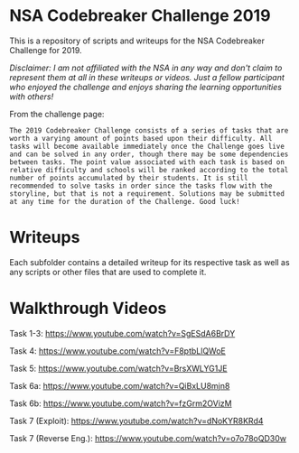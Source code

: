 # NSA Codebreaker Challenge 2019

This is a repository of scripts and writeups for the NSA Codebreaker Challenge for 2019. 

*Disclaimer: I am not affiliated with the NSA in any way and don't claim to represent them at all in these writeups or videos. Just a fellow participant who enjoyed the challenge and enjoys sharing the learning opportunities with others!*

From the challenge page:

`The 2019 Codebreaker Challenge consists of a series of tasks that are worth a varying amount of points based upon their difficulty. All tasks will become available immediately once the Challenge goes live and can be solved in any order, though there may be some dependencies between tasks. The point value associated with each task is based on relative difficulty and schools will be ranked according to the total number of points accumulated by their students. It is still recommended to solve tasks in order since the tasks flow with the storyline, but that is not a requirement. Solutions may be submitted at any time for the duration of the Challenge. Good luck!`

# Writeups

Each subfolder contains a detailed writeup for its respective task as well as any scripts or other files that are used to complete it.

# Walkthrough Videos

Task 1-3: https://www.youtube.com/watch?v=SgESdA6BrDY

Task 4:  https://www.youtube.com/watch?v=F8ptbLlQWoE

Task 5:  https://www.youtube.com/watch?v=BrsXWLYG1JE

Task 6a: https://www.youtube.com/watch?v=QiBxLU8mjn8

Task 6b: https://www.youtube.com/watch?v=fzGrm2OVizM

Task 7 (Exploit):  https://www.youtube.com/watch?v=dNoKYR8KRd4

Task 7 (Reverse Eng.):  https://www.youtube.com/watch?v=o7o78oQD30w
